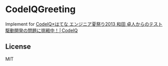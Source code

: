 # CodeIQGreeting

Implement for [CodeIQ×はてな エンジニア夏祭り2013 和田 卓人からのテスト駆動開発の問題に挑戦中！│CodeIQ](https://codeiq.jp/challenge.php?challenge_id=469 "CodeIQ×はてな エンジニア夏祭り2013 和田 卓人からのテスト駆動開発の問題に挑戦中！│CodeIQ")

## License

MIT